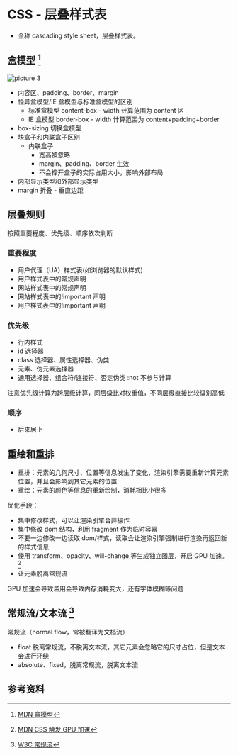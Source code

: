 # CSS - 层叠样式表

-   全称 cascading style sheet，层叠样式表。

## 盒模型 [^1]

![picture 3](/img/box-model-68d7f077ea315054ee7680248d7926d9a592cb75d7934d0a03b3c83769456727.png)

-   内容区、padding、border、margin
-   怪异盒模型/IE 盒模型与标准盒模型的区别
    -   标准盒模型 content-box - width 计算范围为 content 区
    -   IE 盒模型 border-box - width 计算范围为 content+padding+border
-   box-sizing 切换盒模型
-   块盒子和内联盒子区别
    -   内联盒子
        -   宽高被忽略
        -   margin、padding、border 生效
        -   不会撑开盒子的实际占用大小，影响外部布局
-   内部显示类型和外部显示类型
-   margin 折叠 - 垂直边距

## 层叠规则

按照重要程度、优先级、顺序依次判断

### 重要程度

-   用户代理（UA）样式表(如浏览器的默认样式)
-   用户样式表中的常规声明
-   网站样式表中的常规声明
-   网站样式表中的!important 声明
-   用户样式表中的!important 声明

### 优先级

-   行内样式
-   id 选择器
-   class 选择器、属性选择器、伪类
-   元素、伪元素选择器
-   通用选择器、组合符/连接符、否定伪类 :not 不参与计算

注意优先级计算为跨层级计算，同层级比对权重值，不同层级直接比较级别高低

### 顺序

-   后来居上

## 重绘和重排

-   重排：元素的几何尺寸、位置等信息发生了变化，渲染引擎需要重新计算元素位置，并且会影响到其它元素的位置
-   重绘：元素的颜色等信息的重新绘制，消耗相比小很多

优化手段：

-   集中修改样式，可以让渲染引擎合并操作
-   集中修改 dom 结构，利用 fragment 作为临时容器
-   不要一边修改一边读取 dom/样式，读取会让渲染引擎强制进行渲染再返回新的样式信息
-   使用 transform、opacity、will-change 等生成独立图层，开启 GPU 加速。[^3]
-   让元素脱离常规流

GPU 加速会导致滥用会导致内存消耗变大，还有字体模糊等问题

## 常规流/文本流 [^2]

常规流（normal flow，常被翻译为文档流）

-   float 脱离常规流，不脱离文本流，其它元素会忽略它的尺寸占位，但是文本会进行环绕
-   absolute、fixed，脱离常规流，脱离文本流

## 参考资料

[^1]: [MDN 盒模型](https://developer.mozilla.org/en-US/docs/Learn/CSS/Building_blocks/The_box_model)
[^2]: [W3C 常规流](https://www.w3.org/TR/css-position-3/#comparison)
[^3]: [MDN CSS 触发 GPU 加速](https://developer.mozilla.org/en-US/docs/Learn/Performance/CSS#animating_on_the_gpu)
